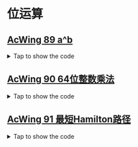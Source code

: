# 位运算

## [AcWing 89 a^b](https://www.acwing.com/problem/content/91/)

<details>
<summary>Tap to show the code</summary>

```
// 乘法快速幂
package main

import (
    "fmt"
)

func main() {
    var a, b, p int64
    
    fmt.Scanf("%d %d %d", &a, &b, &p)
    
    ans := qpow_for_mod(a, b, p)
    
    fmt.Println(ans)
}

// 循环快速幂 取模
func qpow_for_mod(a, n, mod int64) int64 {
	ans := int64(1 % mod)
	for n > 0 {
		if n&1 == 1 { // n的末位为1，用来判断奇偶性
			ans = int64(ans * a % mod)
		}
		a = int64(a * a % mod)
		n >>= 1
	}
	return ans
}
```
</details>

## [AcWing 90 64位整数乘法](https://www.acwing.com/problem/content/92/)
<details>
<summary>Tap to show the code</summary>

```
package main

import (
	"fmt"
)

func main() {
	var a, b, mod int64
	fmt.Scanf("%d\n%d\n%d", &a, &b, &mod)

	fmt.Println(_64multiply(a, b, mod))
}

// 64位数乘法
func _64multiply(a, b, mod int64) (ans int64) {
	for ; b > 0; b >>= 1 {
		if b&1 == 1 {
			ans = (ans + a) % mod
		}
		a = a * 2 % mod
	}
	return
}
```

</details>

## [AcWing 91 最短Hamilton路径](https://www.acwing.com/problem/content/93/)

<details>
<summary>Tap to show the code</summary>

```
package main

import (
	"fmt"
)

const N int = 20
const M int = 1 << N

var f [M][N]int
var weight [N][N]int

var n int

// acwing 91
func main() {
	fmt.Scan(&n)

	for i := 0; i < n; i++ {
		for j := 0; j < n; j++ {
			fmt.Scan(&weight[i][j])
		}
	}

	for i := 0; i < M; i++ {
		for j := 0; j < N; j++ {
			f[i][j] = 1<<32 - 1
		}
	}

	f[1][0] = 0

	for i := 0; i < 1<<n; i++ { // i表示所有的情况
		for j := 0; j < n; j++ { // j表示走到哪一个点
			if i>>j&1 == 1 {
				for k := 0; k < n; k++ { // k表示走到j这个点之前，以k为终点的最短距离
					if i>>k&1 == 1 {
						f[i][j] = min_i(f[i][j], f[i-(1<<j)][k]+weight[k][j])
					}
				}
			}
		}
	}
	fmt.Println(f[(1<<n)-1][n-1])
}

func min_i(a, b int) int {
	if a < b {
		return a
	}
	return b
}
```
</details>

